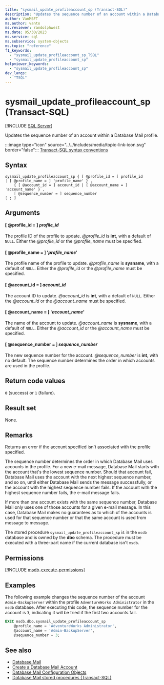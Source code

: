 ```yaml
---
title: "sysmail_update_profileaccount_sp (Transact-SQL)"
description: "Updates the sequence number of an account within a Database Mail profile."
author: VanMSFT
ms.author: vanto
ms.reviewer: randolphwest
ms.date: 05/30/2023
ms.service: sql
ms.subservice: system-objects
ms.topic: "reference"
f1_keywords:
  - "sysmail_update_profileaccount_sp_TSQL"
  - "sysmail_update_profileaccount_sp"
helpviewer_keywords:
  - "sysmail_update_profileaccount_sp"
dev_langs:
  - "TSQL"
---
```

# sysmail_update_profileaccount_sp (Transact-SQL)

[!INCLUDE [SQL Server](../../includes/applies-to-version/sqlserver.md)]

Updates the sequence number of an account within a Database Mail profile.

:::image type="icon" source="../../includes/media/topic-link-icon.svg" border="false"::: [Transact-SQL syntax conventions](../../t-sql/language-elements/transact-sql-syntax-conventions-transact-sql.md)

## Syntax

```syntaxsql
sysmail_update_profileaccount_sp { [ @profile_id = ] profile_id
| [ @profile_name = ] 'profile_name' } ,
    { [ @account_id = ] account_id | [ @account_name = ] 'account_name' } ,
    [ @sequence_number = ] sequence_number
[ ; ]
```

## Arguments

#### [ @profile_id = ] *profile_id*

The profile ID of the profile to update. *@profile_id* is **int**, with a default of `NULL`. Either the *@profile_id* or the *@profile_name* must be specified.

#### [ @profile_name = ] '*profile_name*'

The profile name of the profile to update. *@profile_name* is **sysname**, with a default of `NULL`. Either the *@profile_id* or the *@profile_name* must be specified.

#### [ @account_id = ] *account_id*

The account ID to update. *@account_id* is **int**, with a default of `NULL`. Either the *@account_id* or the *@account_name* must be specified.

#### [ @account_name = ] '*account_name*'

The name of the account to update. *@account_name* is **sysname**, with a default of `NULL`. Either the *@account_id* or the *@account_name* must be specified.

#### [ @sequence_number = ] *sequence_number*

The new sequence number for the account. *@sequence_number* is **int**, with no default. The sequence number determines the order in which accounts are used in the profile.

## Return code values

`0` (success) or `1` (failure).

## Result set

None.

## Remarks

Returns an error if the account specified isn't associated with the profile specified.

The sequence number determines the order in which Database Mail uses accounts in the profile. For a new e-mail message, Database Mail starts with the account that's the lowest sequence number. Should that account fail, Database Mail uses the account with the next highest sequence number, and so on, until either Database Mail sends the message successfully, or the account with the highest sequence number fails. If the account with the highest sequence number fails, the e-mail message fails.

If more than one account exists with the same sequence number, Database Mail only uses one of those accounts for a given e-mail message. In this case, Database Mail makes no guarantees as to which of the accounts is used for that sequence number or that the same account is used from message to message.

The stored procedure `sysmail_update_profileaccount_sp` is in the `msdb` database and is owned by the **dbo** schema. The procedure must be executed with a three-part name if the current database isn't `msdb`.

## Permissions

[!INCLUDE [msdb-execute-permissions](../../includes/msdb-execute-permissions.md)]

## Examples

The following example changes the sequence number of the account `Admin-BackupServer` within the profile `AdventureWorks Administrator` in the `msdb` database. After executing this code, the sequence number for the account is `3`, indicating it will be tried if the first two accounts fail.

```sql
EXEC msdb.dbo.sysmail_update_profileaccount_sp
    @profile_name = 'AdventureWorks Administrator',
    @account_name = 'Admin-BackupServer',
    @sequence_number = 3;
```

## See also

- [Database Mail](../database-mail/database-mail.md)
- [Create a Database Mail Account](../database-mail/create-a-database-mail-account.md)
- [Database Mail Configuration Objects](../database-mail/database-mail-configuration-objects.md)
- [Database Mail stored procedures (Transact-SQL)](database-mail-stored-procedures-transact-sql.md)
